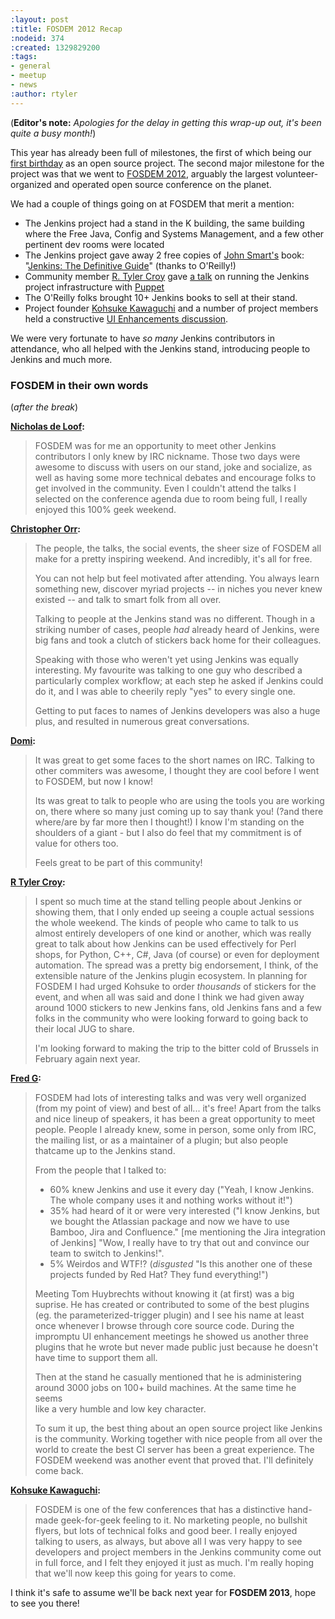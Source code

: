 ```yaml
---
:layout: post
:title: FOSDEM 2012 Recap
:nodeid: 374
:created: 1329829200
:tags:
- general
- meetup
- news
:author: rtyler
---
```

(**Editor's note:** *Apologies for the delay in getting this wrap-up out, it's been quite a busy month!*)


This year has already been full of milestones, the first of which being our [first birthday](/content/happy-birthday-jenkins) as an open source project. The second major milestone for the project was that we went to [FOSDEM 2012](https://www.fosdem.org/2012/), arguably the largest volunteer-organized and operated open source conference on the planet.

We had a couple of things going on at FOSDEM that merit a mention:

* The Jenkins project had a stand in the K building, the same building where the Free Java, Config and Systems Management, and a few other pertinent dev rooms were located
* The Jenkins project gave away 2 free copies of [John Smart's](https://twitter.com/wakaleo) book: "[Jenkins: The Definitive Guide](http://www.wakaleo.com/books/jenkins-the-definitive-guide)" (thanks to O'Reilly!)
* Community member [R. Tyler Croy](https://github.com/rtyler/) gave [a talk](http://unethicalblogger.com/2012/02/10/fosdem-slides.html) on running the Jenkins project infrastructure with [Puppet](https://projects.puppetlabs.com/projects/puppet/wiki)
* The O'Reilly folks brought 10+ Jenkins books to sell at their stand.
* Project founder [Kohsuke Kawaguchi](https://twitter.com/kohsukekawa) and a number of project members held a constructive [UI Enhancements discussion](https://wiki.jenkins.io/display/JENKINS/FOSDEM+UI+Enhancement+discussion+notes).

We were very fortunate to have *so many* Jenkins contributors in attendance, who all helped with the Jenkins stand, introducing people to Jenkins and much more. 

### FOSDEM in their own words
<!--break-->
(*after the break*)

**[Nicholas de Loof](https://twitter.com/ndeloof):**

> FOSDEM was for me an opportunity to meet other Jenkins contributors I only knew by IRC nickname. Those two days were awesome to discuss with users on our stand, joke and socialize, as well as having some more technical debates and encourage folks to get involved in the community. Even I couldn't attend the talks I selected on the conference agenda due to room being full, I really enjoyed this 100% geek weekend.

**[Christopher Orr](https://twitter.com/orrc):** 

> The people, the talks, the social events, the sheer size of FOSDEM all make for a pretty inspiring weekend.  And incredibly, it's all for free.
>
> You can not help but feel motivated after attending.  You always learn something new, discover myriad projects -- in niches you never knew existed -- and talk to smart folk from all over.
>
> Talking to people at the Jenkins stand was no different.  Though in a striking number of cases, people *had* already heard of Jenkins, were big fans and took a clutch of stickers back home for their colleagues. 
>
> Speaking with those who weren't yet using Jenkins was equally                                                                                                                                                                                                                       
interesting. My favourite was talking to one guy who described a                                                                                                                                                                                                                   
particularly complex workflow; at each step he asked if Jenkins could do it, and I was able to cheerily reply "yes" to every single one.
> 
> Getting to put faces to names of Jenkins developers was also a huge plus, and resulted in numerous great conversations. 

**[Domi](https://twitter.com/4imod):** 

> It was great to get some faces to the short names on IRC. Talking to other commiters was awesome, I thought they are cool before I went to FOSDEM, but now I know!
>
> Its was great to talk to people who are using the tools you are working on, there where so many just coming up to say thank you! (?and there where/are by far more then I thought!)
> I know I'm standing on the shoulders of a giant - but I also do feel that my commitment is of value for others too.
>
> Feels great to be part of this community! 

**[R Tyler Croy](https://twitter.com/agentdero):**

> I spent so much time at the stand telling people about Jenkins or showing them, that I only ended up seeing a couple actual sessions the whole weekend.
> The kinds of people who came to talk to us almost entirely developers of one kind or another, which was really great to talk about how Jenkins can be used effectively for Perl shops, for Python, C++, C#, Java (of course) or even for deployment automation. The spread was a pretty big endorsement, I think, of the extensible nature of the Jenkins plugin ecosystem.
> In planning for FOSDEM I had urged Kohsuke to order *thousands* of stickers for the event, and when all was said and done I think we had given away around 1000 stickers to new Jenkins fans, old Jenkins fans and a few folks in the community who were looking forward to going back to their local JUG to share.
>
> I'm looking forward to making the trip to the bitter cold of Brussels in February again next year.

**[Fred G](https://twitter.com/fr3dg):**

> FOSDEM had lots of interesting talks and was very well organized (from my point of view) and best of all... it's free! Apart from the talks and nice lineup of speakers, it has been a great opportunity to meet people. People I already knew, some in person, some only from IRC, the mailing list, or as a maintainer of a plugin; but also people thatcame up to the Jenkins stand.
>
> From the people that I talked to:
> - 60% knew Jenkins and use it every day ("Yeah, I know Jenkins. The whole company uses it and nothing works without it!")
> - 35% had heard of it or were very interested ("I know Jenkins, but we bought the Atlassian package and now we have to use Bamboo, Jira and Confluence." [me mentioning the Jira integration of Jenkins] "Wow, I really have to try that out and convince our team to switch to Jenkins!".
> - 5% Weirdos and WTF!? (*disgusted* "Is this another one of these                                                                                                                                                                                                                    
projects funded by Red Hat? They fund everything!")
>
> Meeting Tom Huybrechts without knowing it (at first) was a big                                                                                                                                                                                                                      
suprise. He has created or contributed to some of the best plugins                                                                                                                                                                                                                  
(eg. the parameterized-trigger plugin) and I see his name at least                                                                                                                                                                                                                  
once whenever I browse through core source code. During the impromptu UI enhancement meetings he showed us another three plugins that he wrote but never made public just because he doesn't have time to support them all.
>
> Then at the stand he casually mentioned that he is administering                                                                                                                                                                                                                    
around 3000 jobs on 100+ build machines. At the same time he seems                                                                                                                                                                                                                  
like a very humble and low key character.
>                                                                                                                                                                                                                                                                                    
> To sum it up, the best thing about an open source project like Jenkins is the community. Working together with nice people from all over the world to create the best CI server has been a great experience. The FOSDEM weekend was another event that proved that.
> I'll definitely come back.

**[Kohsuke Kawaguchi](https://twitter.com/kohsukekawa):** 

> FOSDEM is one of the few conferences that has a distinctive hand-made geek-for-geek feeling to it. No marketing people, no bullshit flyers, but lots of technical folks and good beer. I really enjoyed talking to users, as always, but above all I was very happy to see developers and project members in the Jenkins community come out in full force, and I felt they enjoyed it just as much. I'm really hoping that we'll now keep this going for years to come.


I think it's safe to assume we'll be back next year for **FOSDEM 2013**, hope to see you there!
